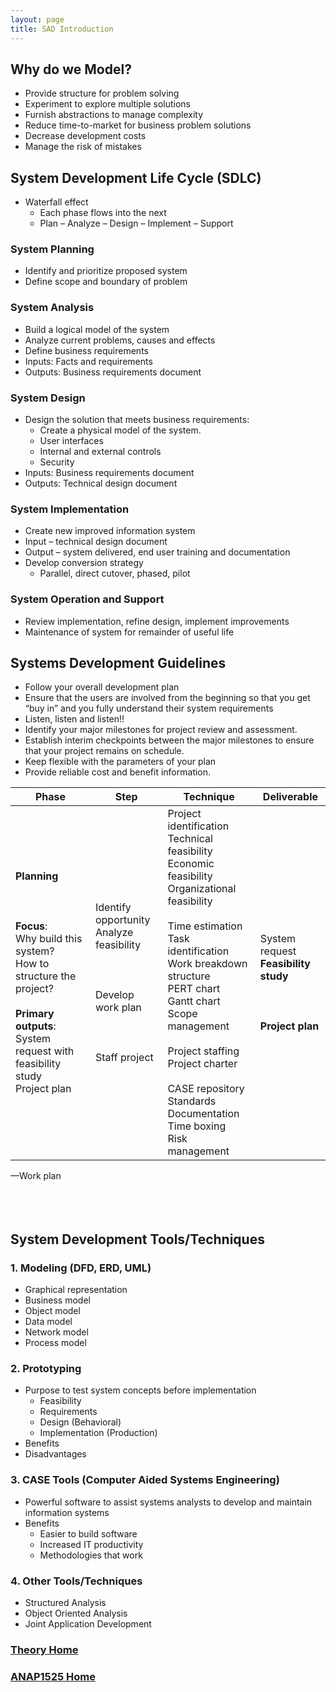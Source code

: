 ```yaml
---
layout: page
title: SAD Introduction
---
```


## Why do we Model?
* Provide structure for problem solving
* Experiment to explore multiple solutions
* Furnish abstractions to manage complexity
* Reduce time-to-market for business problem solutions
* Decrease development costs
* Manage the risk of mistakes

## System Development Life Cycle (SDLC)
* Waterfall effect
  * Each phase flows into the next
  * Plan – Analyze – Design – Implement – Support

### System Planning
* Identify and prioritize proposed system
* Define scope and boundary of problem

### System Analysis
* Build a logical model of the system
* Analyze current problems, causes and effects
* Define business requirements
* Inputs: Facts and requirements
* Outputs: Business requirements document

### System Design
* Design the solution that meets business requirements:
  * Create a physical model of the system.
  * User interfaces
  * Internal and external controls
  * Security
* Inputs: Business requirements document
* Outputs: Technical design document

### System Implementation
* Create new improved information system
* Input – technical design document
* Output – system delivered, end user training and documentation
* Develop conversion strategy
  * Parallel, direct cutover, phased, pilot

### System Operation and Support
* Review implementation, refine design, implement improvements
* Maintenance of system for remainder of useful life

## Systems Development Guidelines
 * Follow your overall development plan
* Ensure that the users are involved from the beginning so that you get “buy in” and you fully understand their system requirements
* Listen, listen and listen!!
* Identify your major milestones for project review and assessment.
* Establish interim checkpoints between the major milestones to ensure that your project remains on schedule.
* Keep flexible with the parameters of your plan
* Provide reliable cost and benefit information.


**Phase** | **Step** | **Technique** | **Deliverable**
----------|----------|---------------|----------------
**Planning**<br><br><br><br>**Focus**:<br>Why build this system?<br>How to structure the project?<br><br>**Primary outputs**:<br>System request with feasibility study<br>Project plan | Identify opportunity<br>Analyze feasibility <br><br><br><br>Develop work plan<br><br><br><br>Staff project| Project identification<br>Technical feasibility<br>Economic feasibility<br>Organizational feasibility<br><br>Time estimation<br>Task identification<br>Work breakdown structure<br>PERT chart<br>Gantt chart<br>Scope management<br><br>Project staffing<br>Project charter<br><br>CASE repository Standards<br>Documentation<br>Time boxing<br>Risk management | System request<br>**Feasibility study**<br><br><br><br>**Project plan**<br>
—Work plan<br><br><br><br>

## System Development Tools/Techniques
### 1. Modeling (DFD, ERD, UML)
* Graphical representation
* Business model
* Object model
* Data model
* Network model
* Process model

### 2. Prototyping
* Purpose to test system concepts before implementation
  * Feasibility
  * Requirements
  * Design (Behavioral)
  * Implementation (Production)
* Benefits
* Disadvantages

### 3. CASE Tools (Computer Aided Systems Engineering)
* Powerful software to assist systems analysts to develop and maintain information systems
* Benefits
  * Easier to build software
  * Increased IT productivity
  * Methodologies that work

### 4. Other Tools/Techniques
* Structured Analysis
* Object Oriented Analysis
* Joint Application Development

### [Theory Home](theory.md)
### [ANAP1525 Home](../)